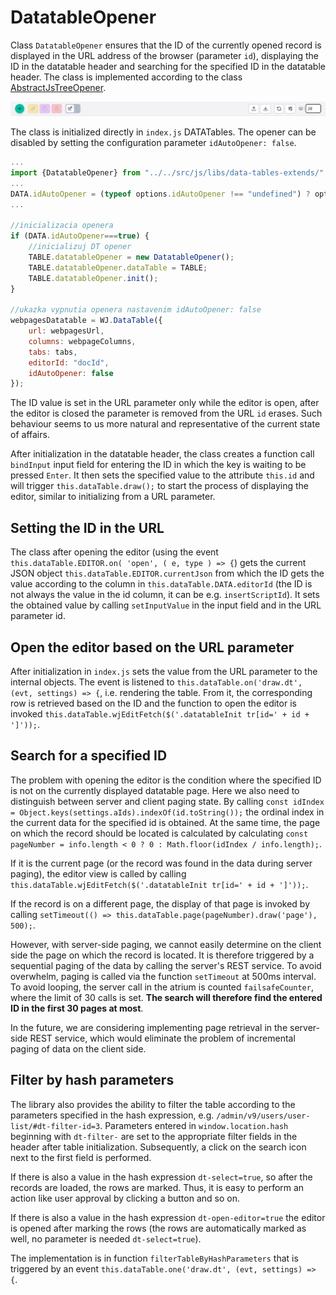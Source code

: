 # DatatableOpener

Class `DatatableOpener` ensures that the ID of the currently opened record is displayed in the URL address of the browser (parameter `id`), displaying the ID in the datatable header and searching for the specified ID in the datatable header. The class is implemented according to the class [AbstractJsTreeOpener](js-tree-document-opener.md).

![](datatable-opener.png)

The class is initialized directly in `index.js` DATATables. The opener can be disabled by setting the configuration parameter `idAutoOpener: false`.

```javascript
...
import {DatatableOpener} from "../../src/js/libs/data-tables-extends/";
...
DATA.idAutoOpener = (typeof options.idAutoOpener !== "undefined") ? options.idAutoOpener : true;
...

//inicializacia openera
if (DATA.idAutoOpener===true) {
    //inicializuj DT opener
    TABLE.datatableOpener = new DatatableOpener();
    TABLE.datatableOpener.dataTable = TABLE;
    TABLE.datatableOpener.init();
}

//ukazka vypnutia openera nastavenim idAutoOpener: false
webpagesDatatable = WJ.DataTable({
    url: webpagesUrl,
    columns: webpageColumns,
    tabs: tabs,
    editorId: "docId",
    idAutoOpener: false
});
```

The ID value is set in the URL parameter only while the editor is open, after the editor is closed the parameter is removed from the URL `id` erases. Such behaviour seems to us more natural and representative of the current state of affairs.

After initialization in the datatable header, the class creates a function call `bindInput` input field for entering the ID in which the key is waiting to be pressed `Enter`. It then sets the specified value to the attribute `this.id` and will trigger `this.dataTable.draw();` to start the process of displaying the editor, similar to initializing from a URL parameter.

## Setting the ID in the URL

The class after opening the editor (using the event `this.dataTable.EDITOR.on( 'open', ( e, type ) => {`) gets the current JSON object `this.dataTable.EDITOR.currentJson` from which the ID gets the value according to the column in `this.dataTable.DATA.editorId` (the ID is not always the value in the id column, it can be e.g. `insertScriptId`). It sets the obtained value by calling `setInputValue` in the input field and in the URL parameter id.

## Open the editor based on the URL parameter

After initialization in `index.js` sets the value from the URL parameter to the internal objects. The event is listened to `this.dataTable.on('draw.dt', (evt, settings) => {`, i.e. rendering the table. From it, the corresponding row is retrieved based on the ID and the function to open the editor is invoked `this.dataTable.wjEditFetch($('.datatableInit tr[id=' + id + ']'));`.

## Search for a specified ID

The problem with opening the editor is the condition where the specified ID is not on the currently displayed datatable page. Here we also need to distinguish between server and client paging state. By calling `const idIndex = Object.keys(settings.aIds).indexOf(id.toString());` the ordinal index in the current data for the specified id is obtained. At the same time, the page on which the record should be located is calculated by calculating `const pageNumber = info.length < 0 ? 0 : Math.floor(idIndex / info.length);`.

If it is the current page (or the record was found in the data during server paging), the editor view is called by calling `this.dataTable.wjEditFetch($('.datatableInit tr[id=' + id + ']'));`.

If the record is on a different page, the display of that page is invoked by calling `setTimeout(() => this.dataTable.page(pageNumber).draw('page'), 500);`.

However, with server-side paging, we cannot easily determine on the client side the page on which the record is located. It is therefore triggered by a sequential paging of the data by calling the server's REST service. To avoid overwhelm, paging is called via the function `setTimeout` at 500ms interval. To avoid looping, the server call in the atrium is counted `failsafeCounter`, where the limit of 30 calls is set. **The search will therefore find the entered ID in the first 30 pages at most**.

In the future, we are considering implementing page retrieval in the server-side REST service, which would eliminate the problem of incremental paging of data on the client side.

## Filter by hash parameters

The library also provides the ability to filter the table according to the parameters specified in the hash expression, e.g. `/admin/v9/users/user-list/#dt-filter-id=3`. Parameters entered in `window.location.hash` beginning with `dt-filter-` are set to the appropriate filter fields in the header after table initialization. Subsequently, a click on the search icon next to the first field is performed.

If there is also a value in the hash expression `dt-select=true`, so after the records are loaded, the rows are marked. Thus, it is easy to perform an action like user approval by clicking a button and so on.

If there is also a value in the hash expression `dt-open-editor=true` the editor is opened after marking the rows (the rows are automatically marked as well, no parameter is needed `dt-select=true`).

The implementation is in function `filterTableByHashParameters` that is triggered by an event `this.dataTable.one('draw.dt', (evt, settings) => {`.
